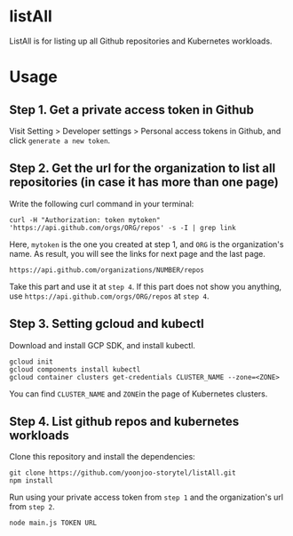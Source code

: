 # listAll

ListAll is for listing up all Github repositories and Kubernetes workloads.

# Usage

## Step 1. Get a private access token in Github
Visit Setting > Developer settings > Personal access tokens in Github, and click `generate a new token`. 

## Step 2. Get the url for the organization to list all repositories (in case it has more than one page)
Write the following curl command in your terminal: 
```
curl -H "Authorization: token mytoken" 'https://api.github.com/orgs/ORG/repos' -s -I | grep link
```
Here, `mytoken` is the one you created at step 1, and `ORG` is the organization's name. As result, you will see the links for next page and the last page. 
```
https://api.github.com/organizations/NUMBER/repos
```
Take this part and use it at `step 4`. If this part does not show you anything, use `https://api.github.com/orgs/ORG/repos` at `step 4`.

## Step 3. Setting gcloud and kubectl
Download and install GCP SDK, and install kubectl.
```
gcloud init
gcloud components install kubectl
gcloud container clusters get-credentials CLUSTER_NAME --zone=<ZONE>
```
You can find `CLUSTER_NAME` and `ZONE`in the page of Kubernetes clusters.

## Step 4. List github repos and kubernetes workloads
Clone this repository and install the dependencies:
```
git clone https://github.com/yoonjoo-storytel/listAll.git
npm install
```
Run using your private access token from `step 1` and the organization's url from `step 2`.
```
node main.js TOKEN URL
```
